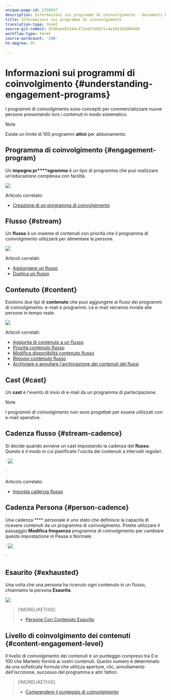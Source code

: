 ```yaml
---
unique-page-id: 2359647
description: Informazioni sui programmi di coinvolgimento - Documenti Marketo - Documentazione prodotto
title: Informazioni sui programmi di coinvolgimento
translation-type: tm+mt
source-git-commit: d7d6aee63144c472e02fe0221c4a164183d04dd4
workflow-type: tm+mt
source-wordcount: '290'
ht-degree: 0%

---
```



# Informazioni sui programmi di coinvolgimento {#understanding-engagement-programs}

I programmi di coinvolgimento sono concepiti per commercializzare nuove persone presentando loro i contenuti in modo sistematico.

>[!NOTE]
>
>Esiste un limite di 100 programmi **attivi** per abbonamento.

## Programma di coinvolgimento {#engagement-program}

Un **impegno pr****ogramma** è un tipo di programma che può realizzare un&#39;educazione complessa con facilità.

![](assets/image2014-9-15-15-3a24-3a57.png)

Articolo correlato:

* [Creazione di un programma di coinvolgimento](create-an-engagement-program.md)

## Flusso {#stream}

Un **flusso** è un insieme di contenuti con priorità che il programma di coinvolgimento utilizzerà per alimentare le persone.

![](assets/image2014-9-15-15-3a25-3a4.png)

Articoli correlati:

* [Aggiungere un flusso](add-a-stream.md)
* [Duplica un flusso](../../../../product-docs/email-marketing/drip-nurturing/engagement-program-streams/clone-a-stream.md)

## Contenuto {#content}

Esistono due tipi di **contenuto** che puoi aggiungere ai flussi dei programmi di coinvolgimento: e-mail e programmi. Le e-mail verranno inviate alle persone in tempo reale.

![](assets/image2014-9-15-15-3a25-3a18.png)

Articoli correlati:

* [Aggiunta di contenuto a un flusso](add-content-to-a-stream.md)
* [Priorità contenuto flusso](../../../../product-docs/email-marketing/drip-nurturing/using-stream-content/prioritize-stream-content.md)
* [Modifica disponibilità contenuto flusso](../../../../product-docs/email-marketing/drip-nurturing/using-stream-content/edit-availability-of-stream-content.md)
* [Rimuovi contenuto flusso](../../../../product-docs/email-marketing/drip-nurturing/using-stream-content/remove-stream-content.md)
* [Archiviare e annullare l&#39;archiviazione dei contenuti dei flussi](../../../../product-docs/email-marketing/drip-nurturing/using-stream-content/archive-and-unarchive-stream-content.md)

## Cast {#cast}

Un **cast** è l&#39;evento di invio di e-mail da un programma di partecipazione.

>[!NOTE]
>
>I programmi di coinvolgimento non sono progettati per essere utilizzati con e-mail operative.

## Cadenza flusso {#stream-cadence}

Si decide quando avviene un cast impostando la cadenza del **flusso**. Questo è il modo in cui pianificate l&#39;uscita dei contenuti a intervalli regolari.

` ![](assets/image2014-9-15-15-3a25-3a27.png)

`

Articolo correlato:

* [Imposta cadenza flusso](../../../../product-docs/email-marketing/drip-nurturing/engagement-program-streams/set-stream-cadence.md)

## Cadenza Persona {#person-cadence}

Una cadenza **** personale è uno stato che definisce la capacità di ricevere contenuti da un programma di coinvolgimento. Potete utilizzare il passaggio **Modifica frequenza** programma di coinvolgimento per cambiare questa impostazione in Pausa o Normale.

` ![](assets/image2014-9-15-15-3a25-3a55.png)

`

## Esaurito {#exhausted}

Una volta che una persona ha ricevuto ogni contenuto in un flusso, chiamiamo la persona **Esaurita**.

![](assets/image2014-9-15-15-3a26-3a5.png)

>[!MORELIKETHIS]
>
>* [Persone Con Contenuto Esaurito](../../../../product-docs/email-marketing/drip-nurturing/using-engagement-programs/people-who-have-exhausted-content.md)

>



## Livello di coinvolgimento dei contenuti {#content-engagement-level}

Il livello di coinvolgimento dei contenuti è un punteggio compreso tra 0 e 100 che Marketo fornirà ai vostri contenuti. Questo numero è determinato da una sofisticata formula che utilizza aperture, clic, annullamento dell&#39;iscrizione, successo del programma e altri fattori.

>[!MORELIKETHIS]
>
>* [Comprendere il punteggio di coinvolgimento](../../../../product-docs/email-marketing/drip-nurturing/reports-and-notifications/understanding-the-engagement-score.md)

>



